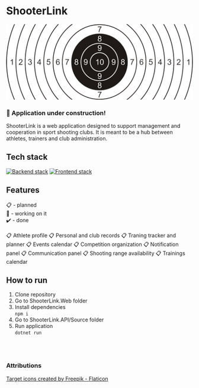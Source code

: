 # ShooterLink

![Pistol target](Shared/Assets/pistol-target-image.png)

### :construction: Application under construction!

ShooterLink is a web application designed to support management and cooperation in sport shooting
clubs. It is meant to be a hub between athletes, trainers and club administration.

## Tech stack

[![Backend stack](https://img.shields.io/badge/Backend-ASP.NET-<COLOR>.svg)](https://shields.io/)
[![Frontend stack](https://img.shields.io/badge/Frontend-React-<COLOR>.svg)](https://shields.io/)

## Features

:clipboard: - planned <br> :construction: - working on it <br> :heavy_check_mark: - done <br> <br>
:clipboard: Athlete profile :clipboard: Personal and club records :clipboard: Traning tracker and
planner :clipboard: Events calendar :clipboard: Competition organization :clipboard: Notification
panel :clipboard: Communication panel :clipboard: Shooting range availability :clipboard: Trainings
calendar

## How to run

1. Clone repository
2. Go to ShooterLink.Web folder
3. Install dependencies <br>`npm i`
4. Go to ShooterLink.API/Source folder
5. Run application <br>`dotnet run`

<br><br>

### Attributions

[Target icons created by Freepik - Flaticon](https://www.flaticon.com/free-icons/target)
